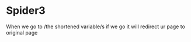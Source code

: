 # Spider3
When we go to /the shortened variable/s if we go it will redirect ur page to original page
